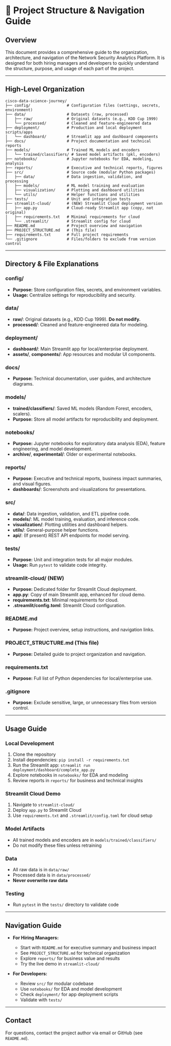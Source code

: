 # 📁 Project Structure & Navigation Guide

## Overview
This document provides a comprehensive guide to the organization, architecture, and navigation of the Network Security Analytics Platform. It is designed for both hiring managers and developers to quickly understand the structure, purpose, and usage of each part of the project.

---

## High-Level Organization

```
cisco-data-science-journey/
├── config/                # Configuration files (settings, secrets, environment)
├── data/                  # Datasets (raw, processed)
│   ├── raw/               # Original datasets (e.g., KDD Cup 1999)
│   └── processed/         # Cleaned and feature-engineered data
├── deployment/            # Production and local deployment scripts/apps
│   └── dashboard/         # Streamlit app and dashboard components
├── docs/                  # Project documentation and technical reports
├── models/                # Trained ML models and encoders
│   └── trained/classifiers/ # Saved model artifacts (pkl, encoders)
├── notebooks/             # Jupyter notebooks for EDA, modeling, analysis
├── reports/               # Executive and technical reports, figures
├── src/                   # Source code (modular Python packages)
│   ├── data/              # Data ingestion, validation, and processing
│   ├── models/            # ML model training and evaluation
│   ├── visualization/     # Plotting and dashboard utilities
│   └── utils/             # Helper functions and utilities
├── tests/                 # Unit and integration tests
├── streamlit-cloud/       # (NEW) Streamlit Cloud deployment version
│   ├── app.py             # Cloud-ready Streamlit app (copy, not original)
│   ├── requirements.txt   # Minimal requirements for cloud
│   └── .streamlit/        # Streamlit config for cloud
├── README.md              # Project overview and navigation
├── PROJECT_STRUCTURE.md   # (This file)
├── requirements.txt       # Full project requirements
└── .gitignore             # Files/folders to exclude from version control
```

---

## Directory & File Explanations

### config/
- **Purpose:** Store configuration files, secrets, and environment variables.
- **Usage:** Centralize settings for reproducibility and security.

### data/
- **raw/**: Original datasets (e.g., KDD Cup 1999). **Do not modify.**
- **processed/**: Cleaned and feature-engineered data for modeling.

### deployment/
- **dashboard/**: Main Streamlit app for local/enterprise deployment.
- **assets/**, **components/**: App resources and modular UI components.

### docs/
- **Purpose:** Technical documentation, user guides, and architecture diagrams.

### models/
- **trained/classifiers/**: Saved ML models (Random Forest, encoders, scalers).
- **Purpose:** Store all model artifacts for reproducibility and deployment.

### notebooks/
- **Purpose:** Jupyter notebooks for exploratory data analysis (EDA), feature engineering, and model development.
- **archive/**, **experimental/**: Older or experimental notebooks.

### reports/
- **Purpose:** Executive and technical reports, business impact summaries, and visual figures.
- **dashboards/**: Screenshots and visualizations for presentations.

### src/
- **data/**: Data ingestion, validation, and ETL pipeline code.
- **models/**: ML model training, evaluation, and inference code.
- **visualization/**: Plotting utilities and dashboard helpers.
- **utils/**: General-purpose helper functions.
- **api/**: (If present) REST API endpoints for model serving.

### tests/
- **Purpose:** Unit and integration tests for all major modules.
- **Usage:** Run `pytest` to validate code integrity.

### streamlit-cloud/ (NEW)
- **Purpose:** Dedicated folder for Streamlit Cloud deployment.
- **app.py**: Copy of main Streamlit app, enhanced for cloud demo.
- **requirements.txt**: Minimal requirements for cloud.
- **.streamlit/config.toml**: Streamlit Cloud configuration.

### README.md
- **Purpose:** Project overview, setup instructions, and navigation links.

### PROJECT_STRUCTURE.md (This file)
- **Purpose:** Detailed guide to project organization and navigation.

### requirements.txt
- **Purpose:** Full list of Python dependencies for local/enterprise use.

### .gitignore
- **Purpose:** Exclude sensitive, large, or unnecessary files from version control.

---

## Usage Guide

### Local Development
1. Clone the repository
2. Install dependencies: `pip install -r requirements.txt`
3. Run the Streamlit app: `streamlit run deployment/dashboard/complete_app.py`
4. Explore notebooks in `notebooks/` for EDA and modeling
5. Review reports in `reports/` for business and technical insights

### Streamlit Cloud Demo
1. Navigate to `streamlit-cloud/`
2. Deploy `app.py` to Streamlit Cloud
3. Use `requirements.txt` and `.streamlit/config.toml` for cloud setup

### Model Artifacts
- All trained models and encoders are in `models/trained/classifiers/`
- Do not modify these files unless retraining

### Data
- All raw data is in `data/raw/`
- Processed data is in `data/processed/`
- **Never overwrite raw data**

### Testing
- Run `pytest` in the `tests/` directory to validate code

---

## Navigation Guide

- **For Hiring Managers:**
  - Start with `README.md` for executive summary and business impact
  - See `PROJECT_STRUCTURE.md` for technical organization
  - Explore `reports/` for business value and results
  - Try the live demo in `streamlit-cloud/`

- **For Developers:**
  - Review `src/` for modular codebase
  - Use `notebooks/` for EDA and model development
  - Check `deployment/` for app deployment scripts
  - Validate with `tests/`

---

## Contact
For questions, contact the project author via email or GitHub (see `README.md`). 